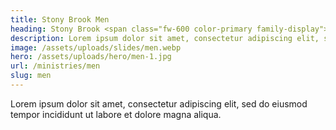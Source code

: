 ```yaml
---
title: Stony Brook Men
heading: Stony Brook <span class="fw-600 color-primary family-display">Men</span>
description: Lorem ipsum dolor sit amet, consectetur adipiscing elit, sed do eiusmod tempor incididunt ut labore et dolore magna aliqua.
image: /assets/uploads/slides/men.webp
hero: /assets/uploads/hero/men-1.jpg
url: /ministries/men
slug: men
---
```


Lorem ipsum dolor sit amet, consectetur adipiscing elit, sed do eiusmod tempor incididunt ut labore et dolore magna aliqua.